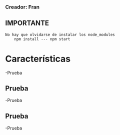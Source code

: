 ### Creador: Fran

## IMPORTANTE

```
No hay que olvidarse de instalar los node_modules 
	npm install --- npm start

```

# Características

-Prueba

## Prueba

-Prueba

## Prueba

-Prueba
